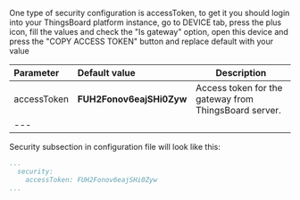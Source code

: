 
One type of security configuration is accessToken, 
to get it you should login into your ThingsBoard platform instance, 
go to DEVICE tab, press the plus icon, 
fill the values and check the "Is gateway" option, 
open this device and press the "COPY ACCESS TOKEN" button and replace default with your value 


|**Parameter**|**Default value**|**Description**|
|:-|:-|-
| accessToken              | **FUH2Fonov6eajSHi0Zyw**                     | Access token for the gateway from ThingsBoard server.|
|---

Security subsection in configuration file will look like this: 

```yaml
...
  security:
    accessToken: FUH2Fonov6eajSHi0Zyw
...
```
